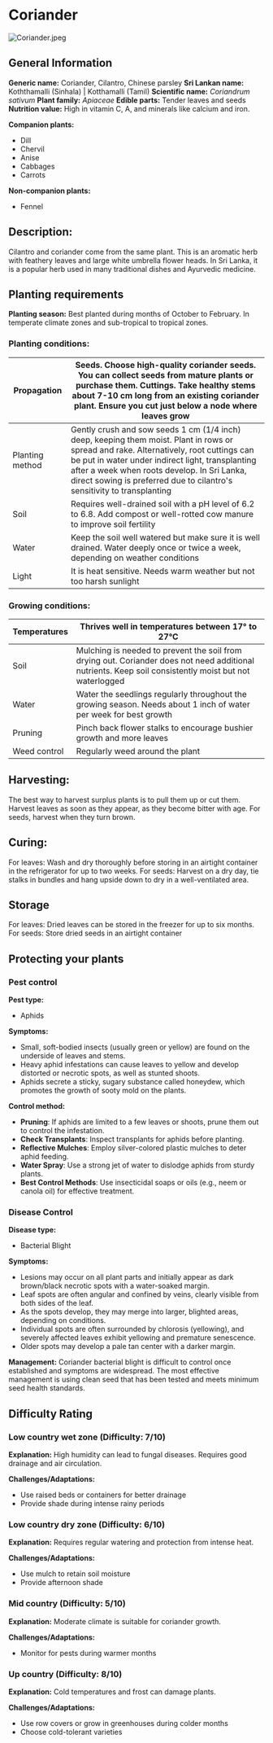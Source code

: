 # Coriander
![Coriander.jpeg](../../assets/images/Coriander.jpeg "By Thamizhpparithi Maari - Own work, CC BY-SA 3.0, https://commons.wikimedia.org/w/index.php?curid=17870796")

## General Information
**Generic name:** Coriander, Cilantro, Chinese parsley
**Sri Lankan name:** Koththamalli (Sinhala) | Kotthamalli (Tamil)
**Scientific name:** _Coriandrum sativum_
**Plant family:** _Apiaceae_
**Edible parts:** Tender leaves and seeds
**Nutrition value:** High in vitamin C, A, and minerals like calcium and iron.

**Companion plants:**
- Dill
- Chervil
- Anise
- Cabbages
- Carrots
  
**Non-companion plants:**
- Fennel

## Description:
Cilantro and coriander come from the same plant. This is an aromatic herb with feathery leaves and large white umbrella flower heads. In Sri Lanka, it is a popular herb used in many traditional dishes and Ayurvedic medicine.

## Planting requirements
**Planting season:** Best planted during months of October to February. In temperate climate zones and sub-tropical to tropical zones.

### Planting conditions:
| Propagation | Seeds. Choose high-quality coriander seeds. You can collect seeds from mature plants or purchase them. Cuttings. Take healthy stems about 7-10 cm long from an existing coriander plant. Ensure you cut just below a node where leaves grow |
|----|----|
| Planting method | Gently crush and sow seeds 1 cm (1/4 inch) deep, keeping them moist. Plant in rows or spread and rake. Alternatively, root cuttings can be put in water under indirect light, transplanting after a week when roots develop. In Sri Lanka, direct sowing is preferred due to cilantro's sensitivity to transplanting |
| Soil | Requires well-drained soil with a pH level of 6.2 to 6.8. Add compost or well-rotted cow manure to improve soil fertility |
| Water | Keep the soil well watered but make sure it is well drained. Water deeply once or twice a week, depending on weather conditions |
| Light | It is heat sensitive. Needs warm weather but not too harsh sunlight |

### Growing conditions:

| Temperatures | Thrives well in temperatures between 17° to 27°C |
|----|----|
| Soil | Mulching is needed to prevent the soil from drying out. Coriander does not need additional nutrients. Keep soil consistently moist but not waterlogged |
| Water | Water the seedlings regularly throughout the growing season. Needs about 1 inch of water per week for best growth |
| Pruning | Pinch back flower stalks to encourage bushier growth and more leaves |
| Weed control | Regularly weed around the plant |

## Harvesting:
The best way to harvest surplus plants is to pull them up or cut them. Harvest leaves as soon as they appear, as they become bitter with age. For seeds, harvest when they turn brown.

## Curing:
For leaves: Wash and dry thoroughly before storing in an airtight container in the refrigerator for up to two weeks.
For seeds: Harvest on a dry day, tie stalks in bundles and hang upside down to dry in a well-ventilated area. 

## Storage
For leaves: Dried leaves can be stored in the freezer for up to six months.
For seeds: Store dried seeds in an airtight container

## Protecting your plants
### Pest control
**Pest type:** 
- Aphids

**Symptoms:** 
- Small, soft-bodied insects (usually green or yellow) are found on the underside of leaves and stems.
- Heavy aphid infestations can cause leaves to yellow and develop distorted or necrotic spots, as well as stunted shoots.
- Aphids secrete a sticky, sugary substance called honeydew, which promotes the growth of sooty mold on the plants.

**Control method:** 
- **Pruning**: If aphids are limited to a few leaves or shoots, prune them out to control the infestation.
- **Check Transplants**: Inspect transplants for aphids before planting.
- **Reflective Mulches**: Employ silver-colored plastic mulches to deter aphid feeding.
- **Water Spray**: Use a strong jet of water to dislodge aphids from sturdy plants.
- **Best Control Methods**: Use insecticidal soaps or oils (e.g., neem or canola oil) for effective treatment.

### Disease Control
**Disease type:** 
- Bacterial Blight

**Symptoms:** 
- Lesions may occur on all plant parts and initially appear as dark brown/black necrotic spots with a water-soaked margin.
- Leaf spots are often angular and confined by veins, clearly visible from both sides of the leaf.
- As the spots develop, they may merge into larger, blighted areas, depending on conditions.
- Individual spots are often surrounded by chlorosis (yellowing), and severely affected leaves exhibit yellowing and premature senescence.
- Older spots may develop a pale tan center with a darker margin.

**Management:**
Coriander bacterial blight is difficult to control once established and symptoms are widespread. The most effective management is using clean seed that has been tested and meets minimum seed health standards.

## Difficulty Rating
### Low country wet zone (Difficulty: 7/10)
**Explanation:** High humidity can lead to fungal diseases. Requires good drainage and air circulation.

**Challenges/Adaptations:**
- Use raised beds or containers for better drainage
- Provide shade during intense rainy periods

### Low country dry zone (Difficulty: 6/10)
**Explanation:** Requires regular watering and protection from intense heat.

**Challenges/Adaptations:**
- Use mulch to retain soil moisture
- Provide afternoon shade

### Mid country (Difficulty: 5/10)
**Explanation:** Moderate climate is suitable for coriander growth.

**Challenges/Adaptations:**
- Monitor for pests during warmer months

### Up country (Difficulty: 8/10)
**Explanation:** Cold temperatures and frost can damage plants.

**Challenges/Adaptations:**
- Use row covers or grow in greenhouses during colder months
- Choose cold-tolerant varieties